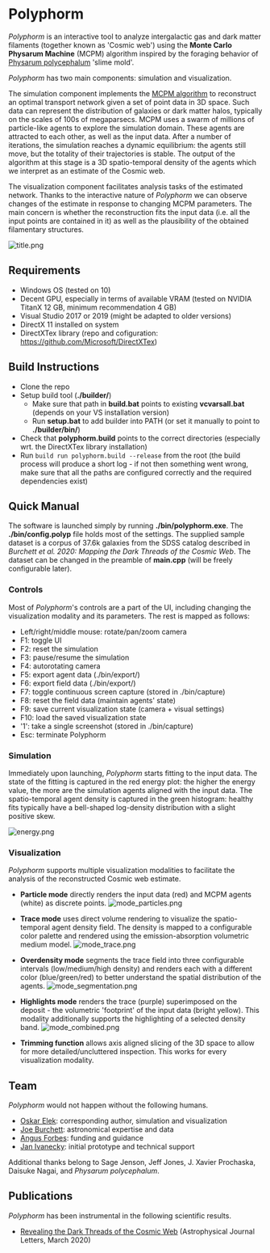 # Polyphorm
*Polyphorm* is an interactive tool to analyze intergalactic gas and dark matter filaments (together known as 'Cosmic web') using the **Monte Carlo Physarum Machine** (MCPM) algorithm inspired by the foraging behavior of [Physarum polycephalum](https://en.wikipedia.org/wiki/Physarum_polycephalum) 'slime mold'.

*Polyphorm* has two main components: simulation and visualization.

The simulation component implements the [MCPM algorithm](https://cgg.mff.cuni.cz/~oskar/research.html#BurchettElek2020) to reconstruct an optimal transport network given a set of point data in 3D space. Such data can represent the distribution of galaxies or dark matter halos, typically on the scales of 100s of megaparsecs. MCPM uses a swarm of millions of particle-like agents to explore the simulation domain. These agents are attracted to each other, as well as the input data. After a number of iterations, the simulation reaches a dynamic equilibrium: the agents still move, but the totality of their trajectories is stable. The output of the algorithm at this stage is a 3D spatio-temporal density of the agents which we interpret as an estimate of the Cosmic web.

The visualization component facilitates analysis tasks of the estimated network. Thanks to the interactive nature of *Polyphorm* we can observe changes of the estimate in response to changing MCPM parameters. The main concern is whether the reconstruction fits the input data (i.e. all the input points are contained in it) as well as the plausibility of the obtained filamentary structures.

![title.png](docs/title.png)

## Requirements
- Windows OS (tested on 10)
- Decent GPU, especially in terms of available VRAM (tested on NVIDIA TitanX 12 GB, minimum recommendation 4 GB)
- Visual Studio 2017 or 2019 (might be adapted to older versions)
- DirectX 11 installed on system
- DirectXTex library (repo and cofiguration: https://github.com/Microsoft/DirectXTex)

## Build Instructions
- Clone the repo
- Setup build tool (**./builder/**)
  - Make sure that path in **build.bat** points to existing **vcvarsall.bat** (depends on your VS installation version)
  - Run **setup.bat** to add builder into PATH (or set it manually to point to **./builder/bin/**)
- Check that **polyphorm.build** points to the correct directories (especially wrt. the DirectXTex library installation)
- Run `build run polyphorm.build --release` from the root (the build process will produce a short log - if not then something went wrong, make sure that all the paths are configured correctly and the required dependencies exist)

## Quick Manual
The software is launched simply by running **./bin/polyphorm.exe**. The **./bin/config.polyp** file holds most of the settings. The supplied sample dataset is a corpus of 37.6k galaxies from the SDSS catalog described in *Burchett et al. 2020: Mapping the Dark Threads of the Cosmic Web*. The dataset can be changed in the preamble of **main.cpp** (will be freely configurable later).

### Controls
Most of *Polyphorm*'s controls are a part of the UI, including changing the visualization modality and its parameters. The rest is mapped as follows:
- Left/right/middle mouse: rotate/pan/zoom camera
- F1: toggle UI
- F2: reset the simulation
- F3: pause/resume the simulation
- F4: autorotating camera
- F5: export agent data (./bin/export/)
- F6: export field data (./bin/export/)
- F7: toggle continuous screen capture (stored in ./bin/capture)
- F8: reset the field data (maintain agents' state)
- F9: save current visualization state (camera + visual settings)
- F10: load the saved visualization state
- '1': take a single screenshot (stored in ./bin/capture)
- Esc: terminate Polyphorm

### Simulation
Immediately upon launching, *Polyphorm* starts fitting to the input data. The state of the fitting is captured in the red energy plot: the higher the energy value, the more are the simulation agents aligned with the input data. The spatio-temporal agent density is captured in the green histogram: healthy fits typically have a bell-shaped log-density distribution with a slight positive skew.

![energy.png](docs/energy.png)

### Visualization
*Polyphorm* supports multiple visualization modalities to facilitate the analysis of the reconstructed Cosmic web estimate.

- **Particle mode** directly renders the input data (red) and MCPM agents (white) as discrete points.
![mode_particles.png](docs/mode_particles.png)

- **Trace mode** uses direct volume rendering to visualize the spatio-temporal agent density field. The density is mapped to a configurable color palette and rendered using the emission-absorption volumetric medium model.
![mode_trace.png](docs/mode_trace.png)

- **Overdensity mode** segments the trace field into three configurable intervals (low/medium/high density) and renders each with a different color (blue/green/red) to better understand the spatial distribution of the agents.
![mode_segmentation.png](docs/mode_segmentation.png)

- **Highlights mode** renders the trace (purple) superimposed on the deposit - the volumetric 'footprint' of the input data (bright yellow). This modality additionally supports the highlighting of a selected density band.
![mode_combined.png](docs/mode_combined.png)

- **Trimming function** allows axis aligned slicing of the 3D space to allow for more detailed/uncluttered inspection. This works for every visualization modality.

## Team
*Polyphorm* would not happen without the following humans.
- [Oskar Elek](https://cgg.mff.cuni.cz/~oskar): corresponding author, simulation and visualization
- [Joe Burchett](http://www.joeburchett.com/): astronomical expertise and data
- [Angus Forbes](https://creativecoding.soe.ucsc.edu/angus/): funding and guidance
- [Jan Ivanecky](http://janivanecky.com/): initial prototype and technical support

Additional thanks belong to Sage Jenson, Jeff Jones, J. Xavier Prochaska, Daisuke Nagai, and *Physarum polycephalum*.

## Publications
*Polyphorm* has been instrumental in the following scientific results.
- [Revealing the Dark Threads of the Cosmic Web](https://cgg.mff.cuni.cz/~oskar/research.html#BurchettElek2020) (Astrophysical Journal Letters, March 2020)
